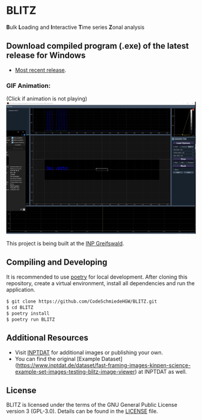 # BLITZ
**B**ulk **L**oading and **I**nteractive **T**ime series **Z**onal analysis

## Download compiled program (.exe) of the latest release for Windows
- [Most recent
release](https://github.com/CodeSchmiedeHGW/BLITZ/releases/latest).

### GIF Animation:
(Click if animation is not playing)
![GIF_Animation](resources/public/BLITZ_Record.gif)

This project is being built at the [INP Greifswald](https://www.inp-greifswald.de/).

## Compiling and Developing

It is recommended to use [poetry](https://python-poetry.org/) for local development. After cloning
this repository, create a virtual environment, install all dependencies and run the application.

```shell
$ git clone https://github.com/CodeSchmiedeHGW/BLITZ.git
$ cd BLITZ
$ poetry install
$ poetry run BLITZ
```

## Additional Resources

- Visit [INPTDAT](https://www.inptdat.de) for additional images or publishing your own.
- You can find the original [Example Dataset] (https://www.inptdat.de/dataset/fast-framing-images-kinpen-science-example-set-images-testing-blitz-image-viewer) at INPTDAT as well.


## License

BLITZ is licensed under the terms of the GNU General Public License version 3 (GPL-3.0). Details
can be found in the [LICENSE](LICENSE) file.
